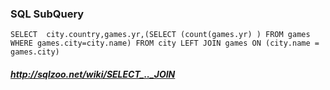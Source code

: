 ### SQL  SubQuery
`SELECT  city.country,games.yr,(SELECT (count(games.yr) ) FROM games WHERE games.city=city.name)
  FROM city LEFT JOIN games
       ON (city.name = games.city)`
       
       
 ##### http://sqlzoo.net/wiki/SELECT_.._JOIN
